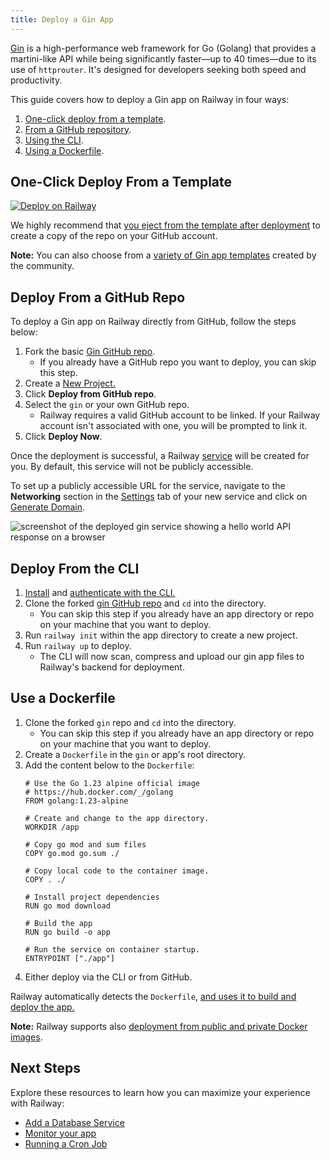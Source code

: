 ```yaml
---
title: Deploy a Gin App
---
```


[Gin](https://gin-gonic.com) is a high-performance web framework for Go (Golang) that provides a martini-like API while being significantly faster—up to 40 times—due to its use of `httprouter`. It's designed for developers seeking both speed and productivity.

This guide covers how to deploy a Gin app on Railway in four ways:

1. [One-click deploy from a template](#one-click-deploy-from-a-template).
2. [From a GitHub repository](#deploy-from-a-github-repo).
3. [Using the CLI](#deploy-from-the-cli).
4. [Using a Dockerfile](#use-a-dockerfile).

## One-Click Deploy From a Template

[![Deploy on Railway](https://railway.com/button.svg)](https://railway.com/new/template/dTvvSf)

We highly recommend that [you eject from the template after deployment](/guides/deploy#eject-from-template-repository) to create a copy of the repo on your GitHub account.

**Note:** You can also choose from a <a href="https://railway.com/templates?q=gin" target="_blank">variety of Gin app templates</a> created by the community.

## Deploy From a GitHub Repo

To deploy a Gin app on Railway directly from GitHub, follow the steps below:

1. Fork the basic <a href="https://github.com/railwayapp-templates/gin" target="_blank">Gin GitHub repo</a>. 
    - If you already have a GitHub repo you want to deploy, you can skip this step.
2. Create a <a href="https://railway.com/new" target="_blank">New Project.</a>
3. Click **Deploy from GitHub repo**.
4. Select the `gin` or your own GitHub repo.
    - Railway requires a valid GitHub account to be linked. If your Railway account isn't associated with one, you will be prompted to link it.
5. Click **Deploy Now**.

Once the deployment is successful, a Railway [service](/guides/services) will be created for you. By default, this service will not be publicly accessible.

To set up a publicly accessible URL for the service, navigate to the **Networking** section in the [Settings](/overview/the-basics#service-settings) tab of your new service and click on [Generate Domain](/guides/public-networking#railway-provided-domain).

<Image src="https://res.cloudinary.com/railway/image/upload/f_auto,q_auto/v1727691646/docs/languages-and-frameworks/gin-production_nvsmvf.png"
alt="screenshot of the deployed gin service showing a hello world API response on a browser"
layout="responsive"
width={2661} height={1019} quality={100} />

## Deploy From the CLI

1. <a href="/guides/cli#installing-the-cli" target="_blank">Install</a> and <a href="/guides/cli#authenticating-with-the-cli" target="_blank">authenticate with the CLI.</a>
2. Clone the forked <a href="https://github.com/railwayapp-templates/gin" target="_blank">gin GitHub repo</a> and `cd` into the directory. 
    - You can skip this step if you already have an app directory or repo on your machine that you want to deploy.
3. Run `railway init` within the app directory to create a new project. 
4. Run `railway up` to deploy.
    - The CLI will now scan, compress and upload our gin app files to Railway's backend for deployment.

## Use a Dockerfile

1. Clone the forked `gin` repo and `cd` into the directory.
    - You can skip this step if you already have an app directory or repo on your machine that you want to deploy.
3. Create a `Dockerfile` in the `gin` or app's root directory.
4. Add the content below to the `Dockerfile`:
    ```docker
    # Use the Go 1.23 alpine official image
    # https://hub.docker.com/_/golang
    FROM golang:1.23-alpine

    # Create and change to the app directory.
    WORKDIR /app

    # Copy go mod and sum files
    COPY go.mod go.sum ./

    # Copy local code to the container image.
    COPY . ./

    # Install project dependencies
    RUN go mod download

    # Build the app
    RUN go build -o app
   
    # Run the service on container startup.
    ENTRYPOINT ["./app"]
    ```
4. Either deploy via the CLI or from GitHub.

Railway automatically detects the `Dockerfile`, [and uses it to build and deploy the app.](/guides/dockerfiles)

**Note:** Railway supports also <a href="/guides/services#deploying-a-public-docker-image" target="_blank">deployment from public and private Docker images</a>.

## Next Steps

Explore these resources to learn how you can maximize your experience with Railway:

- [Add a Database Service](/guides/build-a-database-service)
- [Monitor your app](/guides/monitoring)
- [Running a Cron Job](/guides/cron-jobs)

